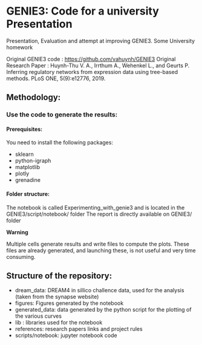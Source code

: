 # GENIE3: Code for a university Presentation
Presentation, Evaluation and attempt at improving GENIE3. Some University homework

Original GENIE3 code : https://github.com/vahuynh/GENIE3
Original Research Paper : Huynh-Thu V. A., Irrthum A., Wehenkel L., and Geurts P.
Inferring regulatory networks from expression data using tree-based methods.
PLoS ONE, 5(9):e12776, 2019.


## Methodology:

### Use the code to generate the results:


#### Prerequisites:

You need to install the following packages:

* sklearn
* python-igraph 
* matplotlib
* plotly
* grenadine

#### Folder structure:

The notebook is called Experimenting_with_genie3 and is located in the GENIE3/script/notebook/ folder
The report is directly available on GENIE3/ folder


  **Warning**

 </span> Multiple cells generate results and write files to compute the plots. These files are already generated, and launching these, is not useful and very time consuming.

## Structure of the repository:


* dream_data: DREAM4 in sillico challence data, used for the analysis (taken from the synapse website)
* figures: Figures generated by the notebook
* generated_data: data generated by the python script for the plotting of the various curves 
* lib : libraries used for the notebook
* references: research papers links and project rules
* scripts/notebook: jupyter notebook code 
 

